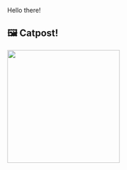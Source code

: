 Hello there!



## 🖼️ Catpost!

<sub>
    <img src="https://cdn2.thecatapi.com/images/3cr.jpg" height="256">
</sub>

